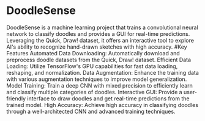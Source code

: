 # DoodleSense
DoodleSense is a machine learning project that trains a convolutional neural network to classify doodles and provides a GUI for real-time predictions. Leveraging the Quick, Draw! dataset, it offers an interactive tool to explore AI's ability to recognize hand-drawn sketches with high accuracy.
#Key Features
Automated Data Downloading: Automatically download and preprocess doodle datasets from the Quick, Draw! dataset.
Efficient Data Loading: Utilize TensorFlow's GPU capabilities for fast data loading, reshaping, and normalization.
Data Augmentation: Enhance the training data with various augmentation techniques to improve model generalization.
Model Training: Train a deep CNN with mixed precision to efficiently learn and classify multiple categories of doodles.
Interactive GUI: Provide a user-friendly interface to draw doodles and get real-time predictions from the trained model.
High Accuracy: Achieve high accuracy in classifying doodles through a well-architected CNN and advanced training techniques.

